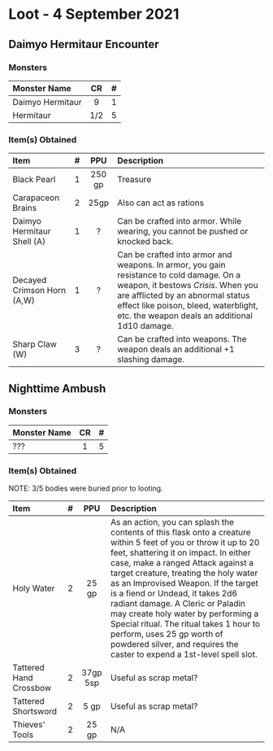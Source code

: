 
# Loot - 4 September 2021

## Daimyo Hermitaur Encounter

### Monsters 
| Monster Name | CR | # |
|:-------------|:--:|:--|
|Daimyo Hermitaur| 9 | 1|
|Hermitaur|1/2|5|

### Item(s) Obtained

|Item|#|PPU|Description|
|:---|:-:|:--:|:-------|
|Black Pearl|1|250 gp|Treasure|
|Carapaceon Brains|2|25gp|Also can act as rations|
|Daimyo Hermitaur Shell (A)|1|?|Can be crafted into armor. While wearing, you cannot be pushed or knocked back.|
|Decayed Crimson Horn (A,W)|1|?|Can be crafted into armor and weapons. In armor, you gain resistance to cold damage. On a weapon, it bestows *Crisis*. When you are afflicted by an abnormal status effect like poison, bleed, waterblight, etc. the weapon deals an additional 1d10 damage.|
|Sharp Claw (W)|3|?|Can be crafted into weapons. The weapon deals an additional +1 slashing damage.|

## Nighttime Ambush

### Monsters
| Monster Name | CR | # |
|:-------------|:--:|:--|
|???           |1|5|

### Item(s) Obtained

NOTE: 3/5 bodies were buried prior to looting.

|Item|#|PPU|Description|
|:---|:-:|:--:|:-------|
|Holy Water|2|25 gp|As an action, you can splash the contents of this flask onto a creature within 5 feet of you or throw it up to 20 feet, shattering it on impact. In either case, make a ranged Attack against a target creature, treating the holy water as an Improvised Weapon. If the target is a fiend or Undead, it takes 2d6 radiant damage. A Cleric or Paladin may create holy water by performing a Special ritual. The ritual takes 1 hour to perform, uses 25 gp worth of powdered silver, and requires the caster to expend a 1st-level spell slot.|
|Tattered Hand Crossbow|2|37gp 5sp|Useful as scrap metal?|
|Tattered Shortsword|2|5 gp|Useful as scrap metal?|
|Thieves' Tools|2|25 gp|N/A|
